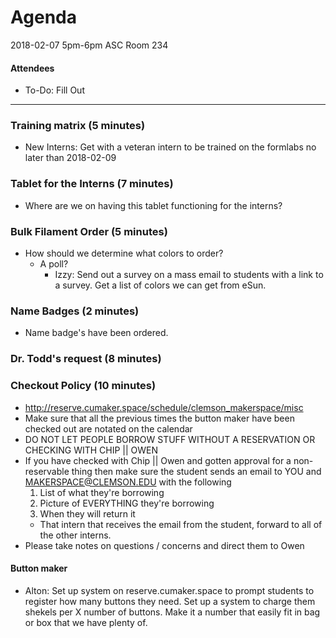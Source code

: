 # Agenda
2018-02-07
5pm-6pm
ASC Room 234

#### Attendees
- To-Do: Fill Out



-----
### Training matrix (5 minutes)
- New Interns: Get with a veteran intern to be trained on the formlabs no later than 2018-02-09

### Tablet for the Interns (7 minutes)
- Where are we on having this tablet functioning for the interns?

### Bulk Filament Order (5 minutes)
- How should we determine what colors to order?
  - A poll?
    - Izzy: Send out a survey on a mass email to students with a link to a survey. Get a list of colors we can get from eSun.

### Name Badges (2 minutes)
- Name badge's have been ordered.

### Dr. Todd's request (8 minutes)

### Checkout Policy (10 minutes)
- http://reserve.cumaker.space/schedule/clemson_makerspace/misc
- Make sure that all the previous times the button maker have been checked out are notated on the calendar
- DO NOT LET PEOPLE BORROW STUFF WITHOUT A RESERVATION OR CHECKING WITH CHIP || OWEN
- If you have checked with Chip || Owen and gotten approval for a non-reservable thing then make sure the student sends an email to YOU and MAKERSPACE@CLEMSON.EDU with the following
    1. List of what they're borrowing
    2. Picture of EVERYTHING they're borrowing
    3. When they will return it
  - That intern that receives the email from the student, forward to all of the other interns.
- Please take notes on questions / concerns and direct them to Owen

#### Button maker
- Alton: Set up system on reserve.cumaker.space to prompt students to register how many buttons they need. Set up a system to charge them shekels per X number of buttons. Make it a number that easily fit in bag or box that we have plenty of.
